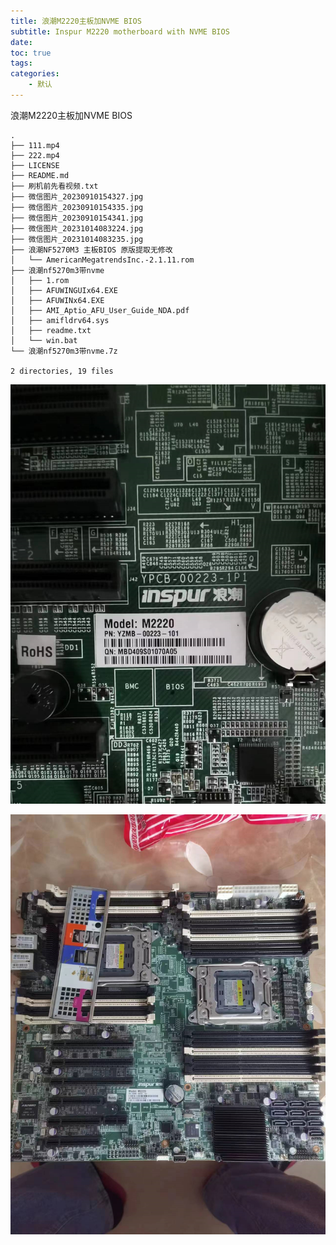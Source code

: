 ```yaml
---
title: 浪潮M2220主板加NVME BIOS
subtitle: Inspur M2220 motherboard with NVME BIOS
date: 
toc: true
tags: 
categories: 
    - 默认
---
```



浪潮M2220主板加NVME BIOS

```shell
.
├── 111.mp4
├── 222.mp4
├── LICENSE
├── README.md
├── 刷机前先看视频.txt
├── 微信图片_20230910154327.jpg
├── 微信图片_20230910154335.jpg
├── 微信图片_20230910154341.jpg
├── 微信图片_20231014083224.jpg
├── 微信图片_20231014083235.jpg
├── 浪潮NF5270M3 主板BIOS 原版提取无修改
│   └── AmericanMegatrendsInc.-2.1.11.rom
├── 浪潮nf5270m3带nvme
│   ├── 1.rom
│   ├── AFUWINGUIx64.EXE
│   ├── AFUWINx64.EXE
│   ├── AMI_Aptio_AFU_User_Guide_NDA.pdf
│   ├── amifldrv64.sys
│   ├── readme.txt
│   └── win.bat
└── 浪潮nf5270m3带nvme.7z

2 directories, 19 files
```



![17014912290411701491228172.png](https://raw.githubusercontent.com/eric-gitta-moore/eric-gitta-moore.github.io/main/static/images/17014912290411701491228172.png)

![17014912430411701491242486.png](https://raw.githubusercontent.com/eric-gitta-moore/eric-gitta-moore.github.io/main/static/images/17014912430411701491242486.png)